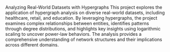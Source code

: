 Analyzing Real-World Datasets with Hypergraphs
This project explores the application of hypergraph analysis on diverse real-world datasets, including healthcare, retail, and education. By leveraging hypergraphs, the project examines complex relationships between entities, identifies patterns through degree distributions, and highlights key insights using logarithmic scaling to uncover power-law behaviors. The analysis provides a comprehensive understanding of network structures and their implications across different domains.
